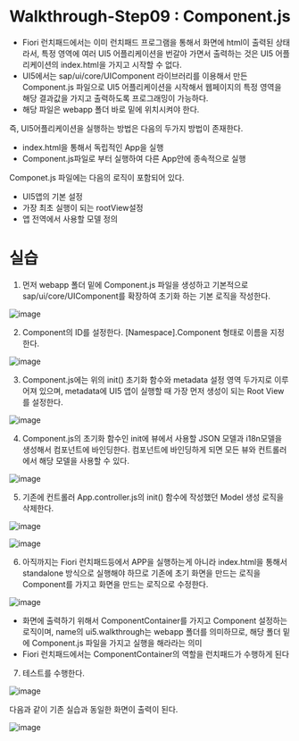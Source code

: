 # Walkthrough-Step09 : Component.js

- Fiori 런치패드에서는 이미 런치패드 프로그램을 통해서 화면에 html이 출력된 상태라서, 특정 영역에 여러 UI5 어플리케이션을 번갈아 가면서 출력하는 것은 UI5 어플리케이션의 index.html을 가지고 시작할 수 없다.
- UI5에서는 sap/ui/core/UIComponent 라이브러리를 이용해서 만든 Component.js 파일으로 UI5 어플리케이션을 시작해서 웹페이지의 특정 영역을 해당 결과값을 가지고 출력하도록 프로그래밍이 가능하다.
- 해당 파일은 webapp 폴더 바로 밑에 위치시켜야 한다.


즉, UI5어플리케이션을 실행하는 방법은 다음의 두가지 방법이 존재한다. 

- index.html을 통해서 독립적인 App을 실행
- Component.js파일로 부터 실행하여 다른 App안에 종속적으로 실행


Componet.js 파일에는 다음의 로직이 포함되어 있다.

- UI5앱의 기본 설정
- 가장 최초 실행이 되는 rootView설정
- 앱 전역에서 사용할 모델 정의


# 실습

1) 먼저 webapp 폴더 밑에 Component.js 파일을 생성하고 기본적으로 sap/ui/core/UIComponent를 확장하여 초기화 하는 기본 로직을 작성한다.

![image](https://github.com/hkhdoc/2024-kyu-fiori/assets/171245582/a2c80007-1939-4711-951d-754839ff8709)


2) Component의 ID를 설정한다. [Namespace].Component 형태로 이름을 지정한다.

![image](https://github.com/hkhdoc/2024-kyu-fiori/assets/171245582/b3179224-9a7d-4bad-8136-ea545c6402e3)


3) Component.js에는 위의 init() 초기화 함수와 metadata 설정 영역 두가지로 이루어져 있으며, metadata에 UI5 앱이 실행할 때 가장 먼저 생성이 되는 Root View를 설정한다.

![image](https://github.com/hkhdoc/2024-kyu-fiori/assets/171245582/6909bb80-2cb4-480a-93b1-2be080d9fb10)


4) Component.js의 초기화 함수인 init에 뷰에서 사용할 JSON 모델과 i18n모델을 생성해서 컴포넌트에 바인딩한다. 컴포넌트에 바인딩하게 되면 모든 뷰와 컨트롤러에서 해당 모델을 사용할 수 있다.

![image](https://github.com/hkhdoc/2024-kyu-fiori/assets/171245582/1411ce77-ca63-4a03-97f0-541d8d268783)


5) 기존에 컨트롤러 App.controller.js의 init() 함수에 작성했던 Model 생성 로직을 삭제한다.

![image](https://github.com/hkhdoc/2024-kyu-fiori/assets/171245582/9581c1cb-1443-49f2-a47e-79ba0d2db952)

![image](https://github.com/hkhdoc/2024-kyu-fiori/assets/171245582/61783660-adca-48c5-9383-172276a8207e)


6) 아직까지는 Fiori 런치패드등에서 APP을 실행하는게 아니라 index.html을 통해서 standalone 방식으로 실행해야 하므로 기존에 초기 화면을 만드는 로직을 Component를 가지고 화면을 만드는 로직으로 수정한다.

![image](https://github.com/hkhdoc/2024-kyu-fiori/assets/171245582/4219a716-4291-4050-aab2-45cf1f61c872)

- 화면에 출력하기 위해서 ComponentContainer를 가지고 Component 설정하는 로직이며, name의 ui5.walkthrough는 webapp 폴더를 의미하므로, 해당 폴더 밑에 Component.js 파일을 가지고 실행을 해라라는 의미
- Fiori 런치패드에서는 ComponentContainer의 역할을 런치패드가 수행하게 된다


7) 테스트를 수행한다.

![image](https://github.com/hkhdoc/2024-kyu-fiori/assets/171245582/6c817931-6c99-4c30-b3a9-418011eec72e)

다음과 같이 기존 실습과 동일한 화면이 출력이 된다.

![image](https://github.com/hkhdoc/2024-kyu-fiori/assets/171245582/23ba17fd-f596-41c1-934e-e78fb2c49db3)


